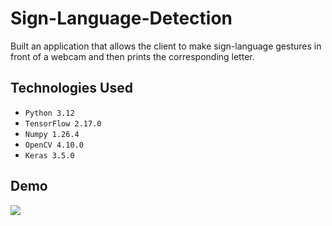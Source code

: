 # Sign-Language-Detection

Built an application that allows the client to make sign-language gestures in front of a webcam and then prints the corresponding letter.

## Technologies Used
- `Python 3.12`
- `TensorFlow 2.17.0`
- `Numpy 1.26.4`
- `OpenCV 4.10.0`
- `Keras 3.5.0`

## Demo 
![](SignLanguageDemo.gif)
